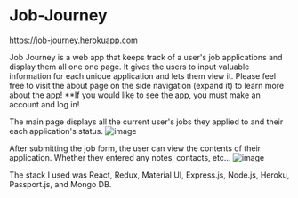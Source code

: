 # Job-Journey
https://job-journey.herokuapp.com

Job Journey is a web app that keeps track of a user's job applications and display them all one one page. 
It gives the users to input valuable information for each unique application and lets them view it.
Please feel free to visit the about page on the side navigation (expand it) to learn more about the app!
**If you would like to see the app, you must make an account and log in!

The main page displays all the current user's jobs they applied to and their each application's status.
![image](https://user-images.githubusercontent.com/17844736/128797711-79ec327b-7ceb-4973-89fa-d730a39514c6.png)


After submitting the job form, the user can view the contents of their application. Whether they entered any notes, contacts, etc...
![image](https://user-images.githubusercontent.com/17844736/128797795-d388330a-9e6c-4448-90ff-484a9e4d2a1e.png)


The stack I used was React, Redux, Material UI, Express.js, Node.js, Heroku, Passport.js, and Mongo DB. 



